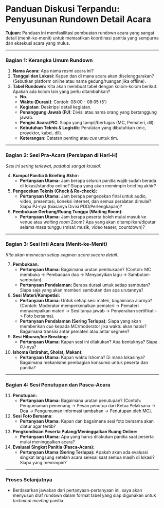 # Panduan Diskusi Terpandu: Penyusunan Rundown Detail Acara

**Tujuan:** Panduan ini memfasilitasi pembuatan rundown acara yang sangat detail (menit-ke-menit) untuk memastikan koordinasi panitia yang sempurna dan eksekusi acara yang mulus.

---

### Bagian 1: Kerangka Umum Rundown

1.  **Nama Acara:** Apa nama resmi acara ini?
2.  **Tanggal dan Lokasi:** Kapan dan di mana acara akan diselenggarakan? (Sebutkan platform online atau nama gedung/ruangan jika offline).
3.  **Tabel Rundown:** Kita akan membuat tabel dengan kolom-kolom berikut. Apakah ada kolom lain yang perlu ditambahkan?
    *   **No.**
    *   **Waktu (Durasi)**: Contoh: 08:00 - 08:05 (5')
    *   **Kegiatan**: Deskripsi detail kegiatan.
    *   **Penanggung Jawab (PJ)**: Divisi atau nama orang yang bertanggung jawab.
    *   **Pengisi Acara/PIC**: Siapa yang tampil/bertugas (MC, Pemateri, dll).
    *   **Kebutuhan Teknis & Logistik**: Peralatan yang dibutuhkan (mic, proyektor, kabel, dll).
    *   **Keterangan**: Catatan penting atau *cue* untuk tim.

---

### Bagian 2: Sesi Pra-Acara (Persiapan di Hari-H)

*Sesi ini sering terlewat, padahal sangat krusial.*

4.  **Kumpul Panitia & Briefing Akhir:**
    *   **Pertanyaan Utama:** Jam berapa seluruh panitia wajib sudah berada di lokasi/standby online? Siapa yang akan memimpin briefing akhir?
5.  **Pengecekan Teknis (Check & Re-check):**
    *   **Pertanyaan Utama:** Jam berapa pengecekan final untuk audio, video, presentasi, koneksi internet, dan semua peralatan dimulai? Siapa PJ-nya (biasanya Divisi PDD/Perlengkapan)?
6.  **Pembukaan Gerbang/Ruang Tunggu (Waiting Room):**
    *   **Pertanyaan Utama:** Jam berapa peserta boleh mulai masuk ke venue atau *waiting room* Zoom? Apa yang akan ditampilkan/diputar selama masa tunggu (misal: musik, video teaser, countdown)?

---

### Bagian 3: Sesi Inti Acara (Menit-ke-Menit)

*Kita akan memecah setiap segmen acara secara detail.*

7.  **Pembukaan:**
    *   **Pertanyaan Utama:** Bagaimana urutan pembukaan? (Contoh: MC membuka -> Pembacaan doa -> Menyanyikan lagu -> Sambutan-sambutan).
    *   **Pertanyaan Pendalaman:** Berapa durasi untuk setiap sambutan? Siapa saja yang akan memberi sambutan dan apa urutannya?
8.  **Sesi Materi/Kompetisi:**
    *   **Pertanyaan Utama:** Untuk setiap sesi materi, bagaimana alurnya? (Contoh: Moderator memperkenalkan pemateri -> Pemateri menyampaikan materi -> Sesi tanya jawab -> Penyerahan sertifikat -> Foto bersama).
    *   **Pertanyaan Pendalaman (Sering Terlupa):** Siapa yang akan memberikan *cue* kepada MC/moderator jika waktu akan habis? Bagaimana transisi antar pemateri atau antar segmen?
9.  **Sesi Hiburan/Ice Breaking:**
    *   **Pertanyaan Utama:** Kapan sesi ini dilakukan? Apa bentuknya? Siapa PJ-nya?
10. **Ishoma (Istirahat, Sholat, Makan):**
    *   **Pertanyaan Utama:** Kapan waktu Ishoma? Di mana lokasinya? Bagaimana mekanisme pembagian konsumsi untuk peserta dan panitia?

---

### Bagian 4: Sesi Penutupan dan Pasca-Acara

11. **Penutupan:**
    *   **Pertanyaan Utama:** Bagaimana urutan penutupan? (Contoh: Pengumuman pemenang -> Pesan penutup dari Ketua Pelaksana -> Doa -> Pengumuman informasi tambahan -> Penutupan oleh MC).
12. **Sesi Foto Bersama:**
    *   **Pertanyaan Utama:** Kapan dan bagaimana sesi foto bersama akan diatur agar tertib?
13. **Pengkondisian Peserta Pulang/Meninggalkan Ruang Online:**
    *   **Pertanyaan Utama:** Apa yang harus dilakukan panitia saat peserta mulai meninggalkan acara?
14. **Evaluasi Singkat Panitia (Pasca-Acara):**
    *   **Pertanyaan Utama (Sering Terlupa):** Apakah akan ada evaluasi singkat langsung setelah acara selesai saat semua masih di lokasi? Siapa yang memimpin?

---

### Proses Selanjutnya

- Berdasarkan jawaban dari pertanyaan-pertanyaan ini, saya akan menyusun draf rundown dalam format tabel yang siap digunakan untuk *technical meeting* panitia.
